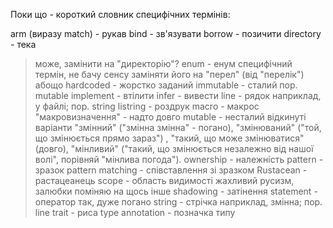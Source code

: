 Поки що - короткий словник специфічних термінів:

arm (виразу match) - рукав
bind - зв'язувати 
borrow - позичити
directory - тека
> може, замінити на "директорію"?
enum - енум
> специфічний термін, не бачу сенсу заміняти його на "перел" (від "перелік") 
> абощо
hardcoded - жорстко заданий
immutable - сталий
> пор. mutable
implement - втілити
infer - вивести
line - рядок
> наприклад, у файлі; пор. string
listring - роздрук
macro - макрос
> "макровизначення" - надто довго
mutable - несталий
> відкинуті варіанти "змінний" ("змінна змінна" - погано), "змінюваний" ("той, 
> що змінюється прямо зараз") , "такий, що може змінюватися" (довго),
> "мінливий" ("такий, що змінюється незалежно від нашої волі", порівняй "мінлива 
> погода").
ownership - належність
pattern - зразок
pattern matching - співставлення зі зразком
Rustacean - растацеанець
scope - область видимості
> жахливий русизм, залюбки поміняю на щось інше
shadowing - затінення
statement - оператор
>так, дуже погано
string - стрічка
> наприклад, змінна; пор. line
trait - риса
type annotation - позначка типу
